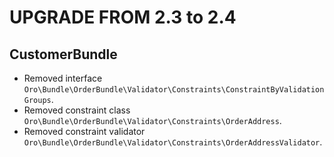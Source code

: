 UPGRADE FROM 2.3 to 2.4
=======================

CustomerBundle
--------------
- Removed interface `Oro\Bundle\OrderBundle\Validator\Constraints\ConstraintByValidationGroups`.
- Removed constraint class `Oro\Bundle\OrderBundle\Validator\Constraints\OrderAddress`.
- Removed constraint validator `Oro\Bundle\OrderBundle\Validator\Constraints\OrderAddressValidator`.
